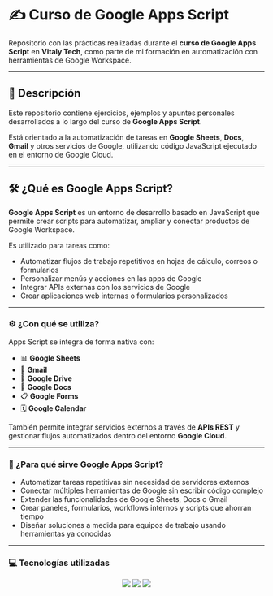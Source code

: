 # ✍️ Curso de Google Apps Script

Repositorio con las prácticas realizadas durante el **curso de Google Apps Script** en **Vitaly Tech**, como parte de mi formación en automatización con herramientas de Google Workspace.

---

## 📘 Descripción

Este repositorio contiene ejercicios, ejemplos y apuntes personales desarrollados a lo largo del curso de **Google Apps Script**.  

Está orientado a la automatización de tareas en **Google Sheets**, **Docs**, **Gmail** y otros servicios de Google, utilizando código JavaScript ejecutado en el entorno de Google Cloud.

---

## 🛠️ ¿Qué es Google Apps Script?

**Google Apps Script** es un entorno de desarrollo basado en JavaScript que permite crear scripts para automatizar, ampliar y conectar productos de Google Workspace.  

Es utilizado para tareas como:

- Automatizar flujos de trabajo repetitivos en hojas de cálculo, correos o formularios
- Personalizar menús y acciones en las apps de Google
- Integrar APIs externas con los servicios de Google
- Crear aplicaciones web internas o formularios personalizados

---

### ⚙️ ¿Con qué se utiliza?

Apps Script se integra de forma nativa con:

- 📊 **Google Sheets**
- 📧 **Gmail**
- 📁 **Google Drive**
- 📝 **Google Docs**
- 📋 **Google Forms**
- 🗓️ **Google Calendar**

También permite integrar servicios externos a través de **APIs REST** y gestionar flujos automatizados dentro del entorno **Google Cloud**.

---

### 🚀 ¿Para qué sirve Google Apps Script?

- Automatizar tareas repetitivas sin necesidad de servidores externos
- Conectar múltiples herramientas de Google sin escribir código complejo
- Extender las funcionalidades de Google Sheets, Docs o Gmail
- Crear paneles, formularios, workflows internos y scripts que ahorran tiempo
- Diseñar soluciones a medida para equipos de trabajo usando herramientas ya conocidas

---

### 💻 Tecnologías utilizadas

<p align="center">
  <img src="https://img.shields.io/badge/-Google%20Apps%20Script-4285F4?style=flat&logo=google&logoColor=white" />
  <img src="https://img.shields.io/badge/-Google%20Workspace-5F6368?style=flat&logo=googleworkspace&logoColor=white" />
  <img src="https://img.shields.io/badge/-JavaScript-F7DF1E?style=flat&logo=javascript&logoColor=black" />
</p>

